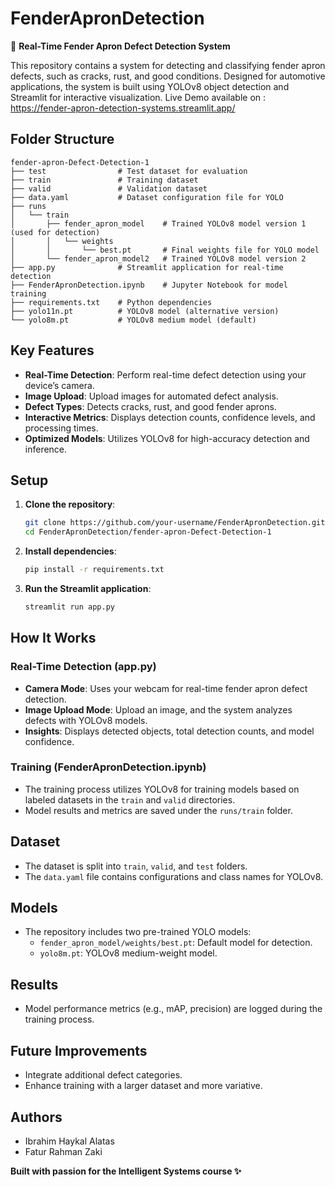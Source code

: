 
# FenderApronDetection

🚗 **Real-Time Fender Apron Defect Detection System**

This repository contains a system for detecting and classifying fender apron defects, such as cracks, rust, and good conditions. Designed for automotive applications, the system is built using YOLOv8 object detection and Streamlit for interactive visualization.
Live Demo available on : https://fender-apron-detection-systems.streamlit.app/

## Folder Structure

```plaintext
fender-apron-Defect-Detection-1
├── test                # Test dataset for evaluation
├── train               # Training dataset
├── valid               # Validation dataset
├── data.yaml           # Dataset configuration file for YOLO
├── runs
│   └── train
│       ├── fender_apron_model    # Trained YOLOv8 model version 1 (used for detection)
│       │   └── weights
│       │       └── best.pt       # Final weights file for YOLO model
│       └── fender_apron_model2   # Trained YOLOv8 model version 2
├── app.py              # Streamlit application for real-time detection
├── FenderApronDetection.ipynb    # Jupyter Notebook for model training
├── requirements.txt    # Python dependencies
├── yolo11n.pt          # YOLOv8 model (alternative version)
└── yolo8m.pt           # YOLOv8 medium model (default)
```

## Key Features

- **Real-Time Detection**: Perform real-time defect detection using your device’s camera.
- **Image Upload**: Upload images for automated defect analysis.
- **Defect Types**: Detects cracks, rust, and good fender aprons.
- **Interactive Metrics**: Displays detection counts, confidence levels, and processing times.
- **Optimized Models**: Utilizes YOLOv8 for high-accuracy detection and inference.

## Setup

1. **Clone the repository**:
   ```bash
   git clone https://github.com/your-username/FenderApronDetection.git
   cd FenderApronDetection/fender-apron-Defect-Detection-1
   ```

2. **Install dependencies**:
   ```bash
   pip install -r requirements.txt
   ```

3. **Run the Streamlit application**:
   ```bash
   streamlit run app.py
   ```

## How It Works

### Real-Time Detection (app.py)
- **Camera Mode**: Uses your webcam for real-time fender apron defect detection.
- **Image Upload Mode**: Upload an image, and the system analyzes defects with YOLOv8 models.
- **Insights**: Displays detected objects, total detection counts, and model confidence.

### Training (FenderApronDetection.ipynb)
- The training process utilizes YOLOv8 for training models based on labeled datasets in the `train` and `valid` directories.
- Model results and metrics are saved under the `runs/train` folder.

## Dataset
- The dataset is split into `train`, `valid`, and `test` folders.
- The `data.yaml` file contains configurations and class names for YOLOv8.

## Models
- The repository includes two pre-trained YOLO models:
  - `fender_apron_model/weights/best.pt`: Default model for detection.
  - `yolo8m.pt`: YOLOv8 medium-weight model.

## Results
- Model performance metrics (e.g., mAP, precision) are logged during the training process.

## Future Improvements
- Integrate additional defect categories.
- Enhance training with a larger dataset and more variative.

## Authors
- Ibrahim Haykal Alatas
- Fatur Rahman Zaki

**Built with passion for the Intelligent Systems course ✨**

